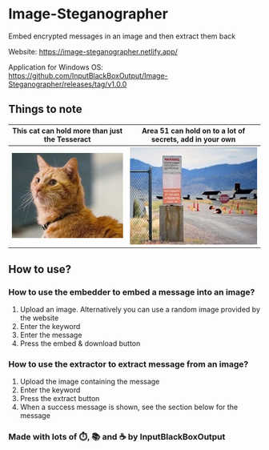 # Image-Steganographer
Embed encrypted messages in an image and then extract them back

Website: https://image-steganographer.netlify.app/

Application for Windows OS: https://github.com/InputBlackBoxOutput/Image-Steganographer/releases/tag/v1.0.0

## Things to note
| This cat can hold more than just the Tesseract  | Area 51 can hold on to a lot of secrets, add in your own |
|:---:|:---:|
| ![Captain Marvel's cat](img/goose.jpg)  | ![Area 51](img/area51.jpg)  |

## How to use?

### How to use the embedder to embed a message into an image?
1. Upload an image. Alternatively you can use a random image provided by the website
1. Enter the keyword
1. Enter the message
1. Press the embed & download button

### How to use the extractor to extract message from an image?
1. Upload the image containing the message
1. Enter the keyword
1. Press the extract button
1. When a success message is shown, see the section below for the message


### Made with lots of ⏱️, 📚 and ☕ by InputBlackBoxOutput
